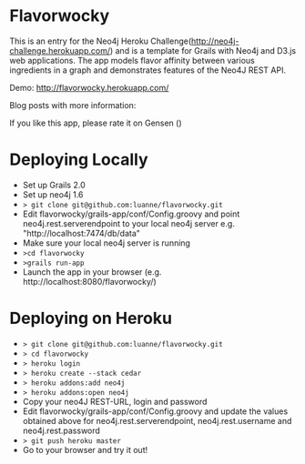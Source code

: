 Flavorwocky
========

This is an entry for the Neo4j Heroku Challenge(http://neo4j-challenge.herokuapp.com/) and is a template for Grails with Neo4j and D3.js web applications.
The app models flavor affinity between various ingredients in a graph and demonstrates features of the Neo4J REST API.

Demo: http://flavorwocky.herokuapp.com/

Blog posts with more information:

If you like this app, please rate it on Gensen ()

Deploying Locally
=================
* Set up Grails 2.0
* Set up neo4j 1.6
* `> git clone git@github.com:luanne/flavorwocky.git`
* Edit flavorwocky/grails-app/conf/Config.groovy and point neo4j.rest.serverendpoint to your local neo4j server e.g. "http://localhost:7474/db/data"
* Make sure your local neo4j server is running
* `>cd flavorwocky`
* `>grails run-app`
* Launch the app in your browser (e.g. http://localhost:8080/flavorwocky/)


Deploying on Heroku
===================
* `> git clone git@github.com:luanne/flavorwocky.git`
* `> cd flavorwocky`
* `> heroku login`
* `> heroku create --stack cedar`
* `> heroku addons:add neo4j`
* `> heroku addons:open neo4j`
* Copy your neo4J REST-URL, login and password
* Edit flavorwocky/grails-app/conf/Config.groovy and update the values obtained above for neo4j.rest.serverendpoint, neo4j.rest.username and neo4j.rest.password
* `> git push heroku master`
* Go to your browser and try it out!
